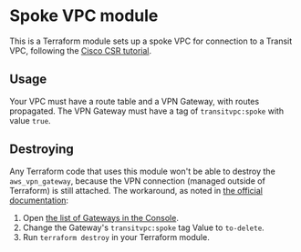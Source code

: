 # Spoke VPC module

This is a Terraform module sets up a spoke VPC for connection to a Transit VPC, following the [Cisco CSR tutorial](https://docs.aws.amazon.com/solutions/latest/cisco-based-transit-vpc/step3.html).

## Usage

Your VPC must have a route table and a VPN Gateway, with routes propagated. The VPN Gateway must have a tag of `transitvpc:spoke` with value `true`.

## Destroying

Any Terraform code that uses this module won't be able to destroy the `aws_vpn_gateway`, because the VPN connection (managed outside of Terraform) is still attached. The workaround, as noted in [the official documentation](https://docs.aws.amazon.com/solutions/latest/cisco-based-transit-vpc/components.html):

1. Open [the list of Gateways in the Console](https://console.aws.amazon.com/vpc/home#VpnGateways:sort=VpnGatewayId).
1. Change the Gateway's `transitvpc:spoke` tag Value to `to-delete`.
1. Run `terraform destroy` in your Terraform module.
